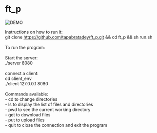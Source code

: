# ft_p

![DEMO](https://user-images.githubusercontent.com/12387917/43361269-8012bd90-927f-11e8-8f57-d446db303e86.gif)

Instructions on how to run it:</br>
git clone https://github.com/tapabratadey/ft_p.git && cd ft_p && sh run.sh</br></br>
To run the program:</br></br>
	Start the server:</br>
		./server 8080</br></br>
	connect a client:</br>
		cd client_env</br>
		./client 127.0.0.1 8080</br></br>
Commands available:</br>
	- cd to change directories</br>
	- ls to display the list of files and directories</br>
	- pwd to see the current working directory</br>
	- get to download files</br>
	- put to upload files</br>
	- quit to close the connection and exit the program</br>
